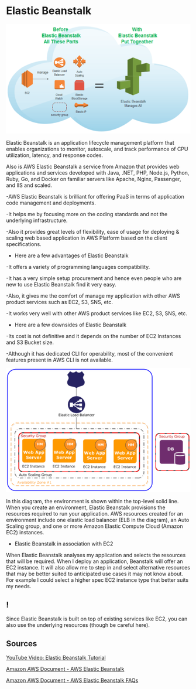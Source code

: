 # Elastic Beanstalk

![Elastic-Beanstalk](../00_includes/AWS-13%20Files%2CApp%20Services%2CCDN%2CDNS%2CDatabase/Elastic-Beanstalk.PNG)

Elastic Beanstalk is an application lifecycle management platform that enables organizations to monitor, autoscale, and track performance of CPU utilization, latency, and response codes.

Also is AWS Elastic Beanstalk a service from Amazon that provides web applications and services developed with Java, .NET, PHP, Node.js, Python, Ruby, Go, and Docker on familiar servers like Apache, Nginx, Passenger, and IIS and scaled.

-AWS Elastic Beanstalk is brilliant for offering PaaS in terms of application code management and deployments.

-It helps me by focusing more on the coding standards and not the underlying infrastructure.

-Also it provides great levels of flexibility, ease of usage for deploying & scaling web based application in AWS Platform based on the client specifications.

- Here are a few advantages of Elastic   Beanstalk

-It offers a variety of programming languages compatibility. 

-It has a very simple setup procurement and hence even people who are new to use Elastic Beanstalk find it very easy.

-Also, it gives me the comfort of manage my application with other AWS product services such as EC2, S3, SNS, etc.

-It works very well with other AWS product services like EC2, S3, SNS, etc.

- Here are a few downsides of Elastic Beanstalk

-Its cost is not definitive and it depends on the number of EC2 Instances and S3 Bucket size.

-Although it has dedicated CLI for operability, most of the convenient features present in AWS CLI is not available.


![Elastic-Beanstalk2](../00_includes/AWS-13%20Files%2CApp%20Services%2CCDN%2CDNS%2CDatabase/Elastic-Beanstalk2.PNG)

In this diagram, the environment is shown within the top-level solid line. When you create an environment, Elastic Beanstalk provisions the resources required to run your application. AWS resources created for an environment include one elastic load balancer (ELB in the diagram), an Auto Scaling group, and one or more Amazon Elastic Compute Cloud (Amazon EC2) instances.

- Elastic Beanstalk in association with EC2

When Elastic Beanstalk analyses my application and selects the resources that will be required. When I deploy an application, Beanstalk will offer an EC2 instance. It will also allow me to step in and select alternative resources that may be better suited to anticipated use cases it may not know about. For example I could select a higher spec EC2 instance type that better suits my needs.

## ! 
Since Elastic Beanstalk is built on top of existing services like EC2, you can also use the underlying resources (though be careful here).


## Sources

[YouTube Video: Elastic Beanstalk Tutorial](https://www.youtube.com/watch?v=jnMUp2c9AzA)

[Amazon AWS Document - AWS Elastic Beanstalk](https://aws.amazon.com/elasticbeanstalk/?sc_channel=EL&sc_campaign=Anim_Explainer_2020_vid&sc_medium=YouTube&sc_content=Video7757&sc_detail=COMPUTE&sc_country=US)

[Amazon AWS Document - AWS Elastic Beanstalk FAQs](https://aws.amazon.com/elasticbeanstalk/faqs/)

